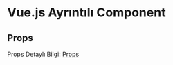 # Vue.js Ayrıntılı Component

## Props

Props Detaylı Bilgi: [Props](https://github.com/kaankaltakkiran/Linux_notlarim/blob/main/vue.js_notlar%C4%B1m/temel_bilgiler/Vue%20_Application%20.md)
